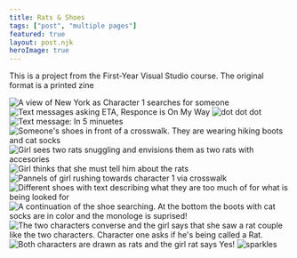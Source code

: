 ```yaml
---
title: Rats & Shoes
tags: ["post", "multiple pages"]
featured: true
layout: post.njk
heroImage: true
---
```


This is a project from the First-Year Visual Studio course. The original format is a printed zine 

<img src="{{ '/assets/ratComic/1.png' | prefixedUrl }}" alt="A view of New York as Character 1 searches for someone">
<img src="{{ '/assets/ratComic/2.png' | prefixedUrl }}" alt="Text messages asking ETA, Responce is On My Way">
<img src="{{ '/assets/ratComic/3.png' | prefixedUrl }}" alt="dot dot dot">
<img src="{{ '/assets/ratComic/4.png' | prefixedUrl }}" alt="Text message: In 5 minuetes">
<img src="{{ '/assets/ratComic/5.png' | prefixedUrl }}" alt="Someone's shoes in front of a crosswalk. They are wearing hiking boots and cat socks">
<img src="{{ '/assets/ratComic/6.png' | prefixedUrl }}" alt="Girl sees two rats snuggling and envisions them as two rats with accesories">
<img src="{{ '/assets/ratComic/7.png' | prefixedUrl }}" alt="Girl thinks that she must tell him about the rats">
<img src="{{ '/assets/ratComic/8.png' | prefixedUrl }}" alt="Pannels of girl rushing towards character 1 via crosswalk">
<img src="{{ '/assets/ratComic/9.png' | prefixedUrl }}" alt="Different shoes with text describing what they are too much of for what is being looked for">
<img src="{{ '/assets/ratComic/10.png' | prefixedUrl }}" alt="A continuation of the shoe searching. At the bottom the boots with cat socks are in color and the monologe is suprised!">
<img src="{{ '/assets/ratComic/11.png' | prefixedUrl }}" alt="The two characters converse and the girl says that she saw a rat couple like the two characters. Character one asks if he's being called a Rat.">
<img src="{{ '/assets/ratComic/12.png' | prefixedUrl }}" alt="Both characters are drawn as rats and the girl rat says Yes!">

<img class=gif src= "{{ '/assets/gif/confetti.gif' | prefixedUrl }}" alt="sparkles">